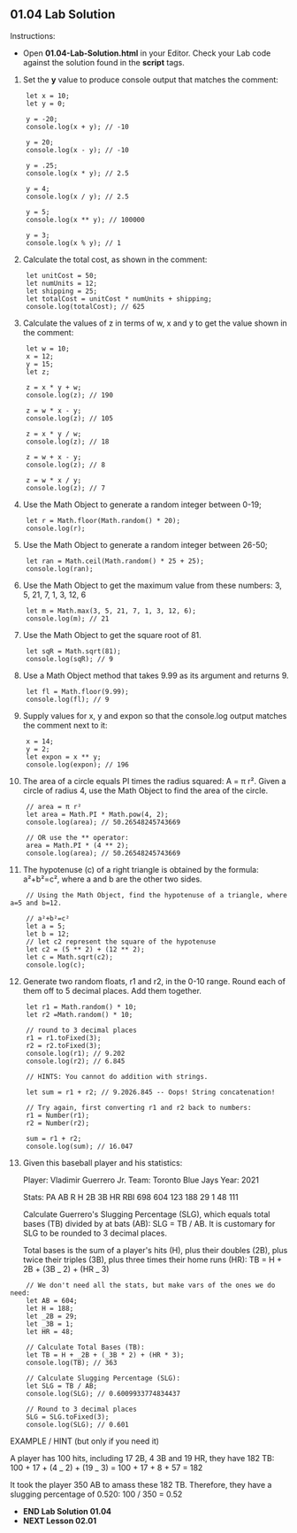 ## 01.04 Lab Solution

Instructions:

- Open **01.04-Lab-Solution.html** in your Editor. Check your Lab code against the solution found in the **script** tags.

1. Set the **y** value to produce console output that matches the comment:

```
    let x = 10;
    let y = 0;

    y = -20;
    console.log(x + y); // -10

    y = 20;
    console.log(x - y); // -10

    y = .25;
    console.log(x * y); // 2.5

    y = 4;
    console.log(x / y); // 2.5

    y = 5;
    console.log(x ** y); // 100000

    y = 3;
    console.log(x % y); // 1
```

2. Calculate the total cost, as shown in the comment:

```
    let unitCost = 50;
    let numUnits = 12;
    let shipping = 25;
    let totalCost = unitCost * numUnits + shipping;
    console.log(totalCost); // 625
```

3. Calculate the values of z in terms of w, x and y to get the value shown in the comment:

```
    let w = 10;
    x = 12;
    y = 15;
    let z;

    z = x * y + w;
    console.log(z); // 190

    z = w * x - y;
    console.log(z); // 105

    z = x * y / w;
    console.log(z); // 18

    z = w + x - y;
    console.log(z); // 8

    z = w * x / y;
    console.log(z); // 7
```

4. Use the Math Object to generate a random integer between 0-19;

```
    let r = Math.floor(Math.random() * 20);
    console.log(r);
```

5. Use the Math Object to generate a random integer between 26-50;

```
    let ran = Math.ceil(Math.random() * 25 + 25);
    console.log(ran);
```

6. Use the Math Object to get the maximum value from these numbers: 3, 5, 21, 7, 1, 3, 12, 6

```
    let m = Math.max(3, 5, 21, 7, 1, 3, 12, 6);
    console.log(m); // 21
```

7. Use the Math Object to get the square root of 81.

```
    let sqR = Math.sqrt(81);
    console.log(sqR); // 9
```

8. Use a Math Object method that takes 9.99 as its argument and returns 9.

```
    let fl = Math.floor(9.99);
    console.log(fl); // 9
```

9. Supply values for x, y and expon so that the console.log output matches the comment next to it:

```
    x = 14;
    y = 2;
    let expon = x ** y;
    console.log(expon); // 196
```

10. The area of a circle equals PI times the radius squared: A = π r². Given a circle of radius 4, use the Math Object to find the area of the circle.

```
    // area = π r²
    let area = Math.PI * Math.pow(4, 2);
    console.log(area); // 50.26548245743669

    // OR use the ** operator:
    area = Math.PI * (4 ** 2);
    console.log(area); // 50.26548245743669
```

11. The hypotenuse (c) of a right triangle is obtained by the formula: a²+b²=c², where a and b are the other two sides.

```
    // Using the Math Object, find the hypotenuse of a triangle, where a=5 and b=12.

    // a²+b²=c²
    let a = 5;
    let b = 12;
    // let c2 represent the square of the hypotenuse
    let c2 = (5 ** 2) + (12 ** 2);
    let c = Math.sqrt(c2);
    console.log(c);
```

12. Generate two random floats, r1 and r2, in the 0-10 range. Round each of them off to 5 decimal places. Add them together.

```
    let r1 = Math.random() * 10;
    let r2 =Math.random() * 10;

    // round to 3 decimal places
    r1 = r1.toFixed(3);
    r2 = r2.toFixed(3);
    console.log(r1); // 9.202
    console.log(r2); // 6.845

    // HINTS: You cannot do addition with strings.

    let sum = r1 + r2; // 9.2026.845 -- Oops! String concatenation!

    // Try again, first converting r1 and r2 back to numbers:
    r1 = Number(r1);
    r2 = Number(r2);

    sum = r1 + r2;
    console.log(sum); // 16.047
```

13. Given this baseball player and his statistics:

    Player: Vladimir Guerrero Jr.
    Team: Toronto Blue Jays
    Year: 2021

    Stats:
    PA AB R H 2B 3B HR RBI
    698 604 123 188 29 1 48 111

    Calculate Guerrero's Slugging Percentage (SLG), which equals total bases (TB) divided by at bats (AB): SLG = TB / AB.
    It is customary for SLG to be rounded to 3 decimal places.

    Total bases is the sum of a player's hits (H), plus their doubles (2B), plus twice their triples (3B), plus three times their home runs (HR):
    TB = H + 2B + (3B _ 2) + (HR _ 3)

```
    // We don't need all the stats, but make vars of the ones we do need:
    let AB = 604;
    let H = 188;
    let _2B = 29;
    let _3B = 1;
    let HR = 48;

    // Calculate Total Bases (TB):
    let TB = H + _2B + (_3B * 2) + (HR * 3);
    console.log(TB); // 363

    // Calculate Slugging Percentage (SLG):
    let SLG = TB / AB;
    console.log(SLG); // 0.6009933774834437

    // Round to 3 decimal places
    SLG = SLG.toFixed(3);
    console.log(SLG); // 0.601
```

EXAMPLE / HINT (but only if you need it)

A player has 100 hits, including 17 2B, 4 3B and 19 HR, they have 182 TB: 100 + 17 + (4 _ 2) + (19 _ 3) = 100 + 17 + 8 + 57 = 182

It took the player 350 AB to amass these 182 TB. Therefore, they have a slugging percentage of 0.520: 100 / 350 = 0.52

- **END Lab Solution 01.04**
- **NEXT Lesson 02.01**
